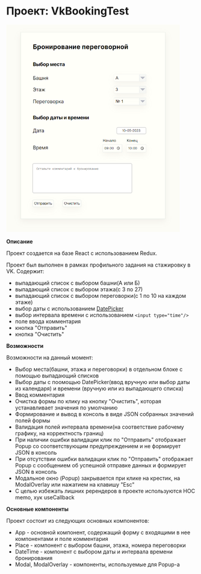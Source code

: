 # Проект: VkBookingTest

<img src="./src/images/readMe.png" height=550px>

**Описание**

Проект создается на базе React с использованием Redux.

Проект был выполнен в рамках профильного задания на стажировку в VK. Содержит:

- выпадающий список с выбором башни(А или Б)
- выпадающий список с выбором этажа(с 3 по 27)
- выпадающий список с выбором переговорки(с 1 по 10 на каждом этаже)
- выбор даты с использованием [DatePicker](https://reactdatepicker.com/)
- выбор интервала времени с использованием `<input type="time"/>`
- поле ввода комментария
- кнопка "Отправить"
- кнопка "Очистить"

**Возможности**

Возможности на данный момент:

- Выбор места(башни, этажа и переговорки) в отдельном блоке с помощью выпадающий списков
- Выбор даты с поомощью DatePicker(ввод вручную или выбор даты из календаря) и времени (вручную или из выпадающего списка)
- Ввод комментария
- Очистка формы по клику на кнопку "Очистить", которая устанавливает значения по умолчанию
- Формирование и вывод в консоль в виде JSON собранных значений полей формы
- Валидация полей интервала времени(на соответствие рабочему графику, на корректность границ)
- При наличии ошибки валидации клик по "Отправить" отображает Popup со соответствующим предупреждением и не формирует JSON в консоль
- При отсутствии ошибки валидации клик по "Отправить" отображает Popup с сообщением об успешной отправке данных и формирует JSON в консоль
- Модальное окно (Popup) закрывается при клике на крестик, на ModalOverlay или нажатием на клавишу "Esc"
- С целью избежать лишних ререндеров в проекте используются НОС memo, хук useCallback

**Основные компоненты**

Проект состоит из следующих основных компонентов:

- App - основной компонент, содержащий форму с входящими в нее компонентами и поле комментария
- Place - компонент с выбором башни, этажа, номера переговорки
- DateTime - компонент с выбором даты и интервала времени бронирования
- Modal, ModalOverlay - компоненты, используемые для Popup-a
